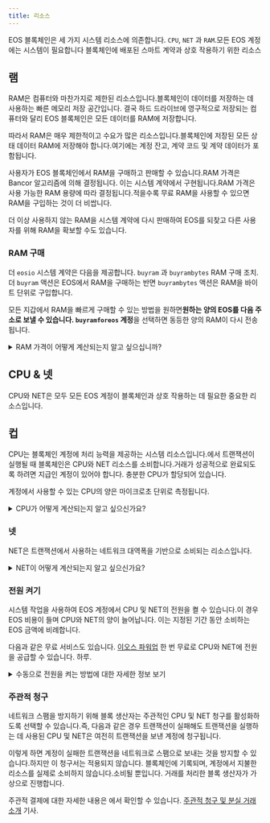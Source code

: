 ```yaml
---
title: 리소스
---
```


EOS 블록체인은 세 가지 시스템 리소스에 의존합니다. `CPU`, `NET` 과 `RAM`.모든 EOS 계정에는 시스템이 필요합니다 
블록체인에 배포된 스마트 계약과 상호 작용하기 위한 리소스

## 램

RAM은 컴퓨터와 마찬가지로 제한된 리소스입니다.블록체인이 데이터를 저장하는 데 사용하는 빠른 메모리 저장 공간입니다.
결국 하드 드라이브에 영구적으로 저장되는 컴퓨터와 달리 EOS 블록체인은 모든 데이터를 RAM에 저장합니다.

따라서 RAM은 매우 제한적이고 수요가 많은 리소스입니다.블록체인에 저장된 모든 상태 데이터
RAM에 저장해야 합니다.여기에는 계정 잔고, 계약 코드 및 계약 데이터가 포함됩니다.

사용자가 EOS 블록체인에서 RAM을 구매하고 판매할 수 있습니다.RAM 가격은 Bancor 알고리즘에 의해 결정됩니다.
이는 시스템 계약에서 구현됩니다.RAM 가격은 사용 가능한 RAM 용량에 따라 결정됩니다.적을수록
무료 RAM을 사용할 수 있으면 RAM을 구입하는 것이 더 비쌉니다.

더 이상 사용하지 않는 RAM을 시스템 계약에 다시 판매하여 EOS를 되찾고 다른 사용자를 위해 RAM을 확보할 수도 있습니다.


### RAM 구매

더 `eosio` 시스템 계약은 다음을 제공합니다. `buyram` 과 `buyrambytes` RAM 구매 조치.더 `buyram` 액션은 EOS에서 RAM을 구매하는 반면 `buyrambytes` 액션은 RAM을 바이트 단위로 구입합니다.

모든 지갑에서 RAM을 빠르게 구매할 수 있는 방법을 원하면**원하는 양의 EOS를 다음 주소로 보낼 수 있습니다. `buyramforeos` 계정**을 선택하면 동등한 양의 RAM이 다시 전송됩니다.

<details>
    <summary>RAM 가격이 어떻게 계산되는지 알고 싶으십니까?</summary>

스마트 콘트랙트가 데이터를 저장하는 데 필요한 RAM은 사용된 블록체인 상태에서 계산됩니다.

개발자로서 스마트 계약에 필요한 RAM의 양을 이해하려면 스마트 계약이 인스턴스화하고 사용하는 다중 인덱스 테이블의 기반이 되는 데이터 구조에 주의를 기울여야 합니다.단일 다중 인덱스 테이블의 기반이 되는 데이터 구조는 테이블의 행을 정의합니다.데이터 구조의 각 데이터 멤버는 테이블의 행 셀에 해당합니다.
하나의 다중 인덱스 행이 블록체인에 저장해야 하는 RAM의 양을 추정하려면 각 데이터 멤버의 유형 크기와 정의된 각 인덱스에 대한 메모리 오버헤드 (있는 경우) 를 더해야 합니다.다중 인덱스 테이블, 인덱스 및 데이터 유형에 대해 EOS 코드에 정의된 오버헤드는 아래에서 확인할 수 있습니다.

<br/>

* [멀티 인덱스 RAM 바이트 오버헤드](https://github.com/AntelopeIO/spring/blob/f6643e434e8dc304bba742422dd036a6fbc1f039/libraries/chain/include/eosio/chain/contract_table_objects.hpp#L240)
* [인덱스 RAM 바이트당 행당 오버헤드](https://github.com/AntelopeIO/spring/blob/a4c29608472dd195d36d732052784aadc3a779cb/libraries/chain/include/eosio/chain/config.hpp#L109)
* [고정 오버헤드 공유 벡터 RAM 바이트](https://github.com/AntelopeIO/spring/blob/a4c29608472dd195d36d732052784aadc3a779cb/libraries/chain/include/eosio/chain/config.hpp#L108)
* [계정당 오버헤드 RAM 바이트](https://github.com/AntelopeIO/spring/blob/a4c29608472dd195d36d732052784aadc3a779cb/libraries/chain/include/eosio/chain/config.hpp#L110)
* [세트 코드 RAM 바이트 멀티플라이어](https://github.com/AntelopeIO/spring/blob/a4c29608472dd195d36d732052784aadc3a779cb/libraries/chain/include/eosio/chain/config.hpp#L111)
* [RAM 사용량 업데이트 기능](https://github.com/AntelopeIO/spring/blob/9f0679bd0a42d6c24a966bb79de6d8c0591872a5/libraries/chain/apply_context.cpp#L725)

</details>


## CPU & 넷

CPU와 NET은 모두 모든 EOS 계정이 블록체인과 상호 작용하는 데 필요한 중요한 리소스입니다.

## 컵

CPU는 블록체인 계정에 처리 능력을 제공하는 시스템 리소스입니다.에서 트랜잭션이 실행될 때 
블록체인은 CPU와 NET 리소스를 소비합니다.거래가 성공적으로 완료되도록 하려면 지급인 계정이 있어야 합니다. 
충분한 CPU가 할당되어 있습니다. 

계정에서 사용할 수 있는 CPU의 양은 마이크로초 단위로 측정됩니다.


<details>
    <summary>CPU가 어떻게 계산되는지 알고 싶으신가요?</summary>

블록체인에 의해 실행되는 트랜잭션에는 하나 이상의 작업이 포함됩니다.각 트랜잭션은 일정 양의 CPU를 소비해야 합니다.
최소 및 최대 트랜잭션 CPU 사용량 값으로 사전 정의된 한도 내에서EOS 블록체인의 경우 이러한 제한
블록체인의 구성에서 설정됩니다.다음 명령을 실행하여 이러한 제한을 확인하고 문의하십시오.
그 `min_transaction_cpu_usage` 그리고 `max_transaction_cpu_usage` 마이크로초 단위로 표시됩니다.

<br/>

트랜잭션을 실행하는 계정의 경우 블록체인은 각 트랜잭션이 실행되기 전에 각 블록의 나머지 리소스를 계산하고 업데이트합니다.트랜잭션이 실행될 준비가 되면 블록체인은 지불자 계정에 트랜잭션 실행을 감당할 수 있는 충분한 CPU가 있는지 여부를 결정합니다.현재 블록을 적극적으로 구축하는 노드는 필요한 CPU를 계산하기 위해 트랜잭션 실행 시간을 측정합니다.계정에 충분한 CPU가 있으면 트랜잭션이 실행되고, 그렇지 않으면 트랜잭션이 거부됩니다.기술 세부 정보는 다음 링크를 참조하십시오.

* [CPU 구성 변수입니다.](https://github.com/AntelopeIO/spring/blob/a4c29608472dd195d36d732052784aadc3a779cb/libraries/chain/include/eosio/chain/config.hpp#L66)
* [트랜잭션 초기화](https://github.com/AntelopeIO/spring/blob/e55669c42dfe4ac112e3072186f3a449936c0c61/libraries/chain/controller.cpp#L1559)
* [트랜잭션 CPU 빌링](https://github.com/AntelopeIO/spring/blob/e55669c42dfe4ac112e3072186f3a449936c0c61/libraries/chain/controller.cpp#L1577)
* [트랜잭션의 CPU 사용량 확인](https://github.com/AntelopeIO/spring/blob/a4c29608472dd195d36d732052784aadc3a779cb/libraries/chain/transaction_context.cpp#L381)

</details>

### 넷

NET은 트랜잭션에서 사용하는 네트워크 대역폭을 기반으로 소비되는 리소스입니다.

<details>
    <summary>NET이 어떻게 계산되는지 알고 싶으신가요?</summary>

각 트랜잭션은 사전 정의된 최대 트랜잭션 NET 사용량을 초과할 수 없는 양의 NET을 소비해야 합니다.EOS 블록체인의 경우 이 한도는 블록체인 구성에 설정됩니다.다음 명령을 실행하여 이 제한을 확인하고 다음을 참조하십시오. `max_transaction_net_usage` 바이트로 표현됩니다.

<br/>

트랜잭션을 실행하는 계정의 경우 블록체인은 각 트랜잭션이 실행되기 전에 각 블록의 남은 리소스를 계산하고 업데이트합니다.트랜잭션이 실행될 준비가 되면 블록체인은 지불자 계정에 트랜잭션 실행을 커버할 수 있는 충분한 NET이 있는지 여부를 결정합니다.필요한 NET은 블록체인에 저장될 때 패킹된 트랜잭션의 크기인 트랜잭션 크기를 기준으로 계산됩니다.계정에 충분한 NET 리소스가 있는 경우 트랜잭션을 실행할 수 있으며, 그렇지 않으면 트랜잭션이 거부됩니다.기술 세부 정보는 다음 출처를 참조하십시오.

<br/>

* [NET 구성 변수는 다음과 같습니다.](https://github.com/AntelopeIO/spring/blob/a4c29608472dd195d36d732052784aadc3a779cb/libraries/chain/include/eosio/chain/config.hpp#L57)
* [트랜잭션 초기화](https://github.com/AntelopeIO/spring/blob/e55669c42dfe4ac112e3072186f3a449936c0c61/libraries/chain/controller.cpp#L1559)
* [트랜젝션 넷 빌링](https://github.com/AntelopeIO/spring/blob/e55669c42dfe4ac112e3072186f3a449936c0c61/libraries/chain/controller.cpp#L1577)
* [트랜잭션의 NET 사용량 확인](https://github.com/AntelopeIO/spring/blob/a4c29608472dd195d36d732052784aadc3a779cb/libraries/chain/transaction_context.cpp#L376)

</details>



### 전원 켜기

시스템 작업을 사용하여 EOS 계정에서 CPU 및 NET의 전원을 켤 수 있습니다.이 경우 EOS 비용이 들며 CPU와 NET의 양이 늘어납니다.
이는 지정된 기간 동안 소비하는 EOS 금액에 비례합니다.

다음과 같은 무료 서비스도 있습니다. [이오스 파워업](https://eospowerup.io) 한 번 무료로 CPU와 NET에 전원을 공급할 수 있습니다. 
하루.

<details>
    <summary>수동으로 전원을 켜는 방법에 대한 자세한 정보 보기</summary>

계정 전원을 켜는 것은 PowerUp 리소스 모델에서 CPU 및 NET 리소스를 임대하는 기술입니다.스마트 계약은 블록체인에 이 모델을 구현하고 이러한 리소스를 사용자가 선택한 계정에 할당합니다.계정 전원을 켜는 작업은 다음과 같습니다. `powerup`.매개 변수로 사용됩니다.

<br/>

* 더 `payer` 수수료는 유효한 EOS 계정이어야 합니다.
* 더 `receiver` 리소스 중 유효한 EOS 계정이어야 합니다.
* 더 `days` 항상 일치해야 하는 `state.powerup_days` 에 지정되어 있습니다 [파워업 구성 설정](https://github.com/eosnetworkfoundation/eos-system-contracts/blob/7cec470b17bd53b8c78465d4cbd889dbaf1baffb/contracts/eosio.system/include/eosio.system/eosio.system.hpp#L588).
* 더 `net_frac`, 그리고 `cpu_frac` 필요한 리소스의 비율입니다.백분율을 계산하는 가장 쉬운 방법은 10^15 (100%) 에 원하는 백분율을 곱하는 것입니다.예를 들어 10^15* 0.01 = 10^13을 예로 들 수 있습니다.
* 더 `max_payment`, 는 EOS로 표시되어야 하며 최대 금액은 `payer` 기꺼이 지불할 의향이 있습니다.

<br/>

```sh
cleos push action eosio powerup '[user, user, 1, 10000000000000, 10000000000000, "1000.0000 EOS"]' -p user
```

<br/>

받은 NET 및 CPU 무게와 수수료 금액을 보려면 다음을 확인하십시오. `eosio.reserv::powupresult` 액션에 의해 반환되며, 이는 아래와 비슷해야 합니다.

<br/>

```console
executed transaction: 82b7124601612b371b812e3bf65cf63bb44616802d3cd33a2c0422b58399f54f  144 bytes  521 us
#         eosio <= eosio::powerup               {"payer":"user","receiver":"user","days":1,"net_frac":"10000000000000","cpu_frac":"10000000000000","...
#   eosio.token <= eosio.token::transfer        {"from":"user","to":"eosio.rex","quantity":"999.9901 EOS","memo":"transfer from user to eosio.rex"}
#  eosio.reserv <= eosio.reserv::powupresult    {"fee":"999.9901 EOS","powup_net_weight":"16354","powup_cpu_weight":"65416"}
#          user <= eosio.token::transfer        {"from":"user","to":"eosio.rex","quantity":"999.9901 EOS","memo":"transfer from user to eosio.rex"}
#     eosio.rex <= eosio.token::transfer        {"from":"user","to":"eosio.rex","quantity":"999.9901 EOS","memo":"transfer from user to eosio.rex"}
```

<br/>

EOS 블록체인의 PowerUp 리소스 모델은 다음과 같이 초기화됩니다. `"powerup_days": 1,`.이 설정을 사용하면 최대 24시간 동안 CPU와 NET을 대여할 수 있습니다.24시간 간격 내에 리소스를 사용하지 않으면 대여한 CPU와 NET이 만료됩니다.

<br/>

#### 만료된 주문 처리

만기된 대출 자원은 시스템에 의해 자동으로 회수되지 않습니다.만료된 대출은 처리해야 하는 대기열에 남아 있습니다.

<br/>

에 대한 모든 통화 `powerup` 작업은 이 대기열도 처리합니다 (한 번에 두 개의 만료된 대출로 제한됨).따라서 만료된 대출은 자동으로 적시에 처리됩니다.경우에 따라 대기열에 있는 만료된 대출을 수동으로 처리하여 리소스를 시스템에 다시 전달하여 가격을 낮춰야 할 수도 있습니다.따라서 어떤 계좌라도 전화를 걸면 만기된 대출을 임의수까지 처리할 수 있습니다. `powerupexec` 동작.

<br/>

주문 테이블을 보려면 `powup.order` 다음 명령을 실행합니다.

<br/>

```sh
cleos get table eosio 0 powup.order
```

<br/>

```json
{
  "rows": [{
      "version": 0,
      "id": 0,
      "owner": "user",
      "net_weight": 16354,
      "cpu_weight": 65416,
      "expires": "2020-11-18T13:04:33"
    }
  ],
  "more": false,
  "next_key": ""
}
```

<br/>

예시 `powerupexec` 전화:

<br/>

```sh
cleos push action eosio powerupexec '[user, 2]' -p user
```

<br/>

```console
executed transaction: 93ab4ac900a7902e4e59e5e925e8b54622715328965150db10774aa09855dc98  104 bytes  363 us
#         eosio <= eosio::powerupexec           {"user":"user","max":2}
warning: transaction executed locally, but may not be confirmed by the network yet         ]
```

</details>


### 주관적 청구

네트워크 스팸을 방지하기 위해 블록 생산자는 주관적인 CPU 및 NET 청구를 활성화하도록 선택할 수 있습니다.즉, 다음과 같은 경우
트랜잭션이 실패해도 트랜잭션을 실행하는 데 사용된 CPU 및 NET은 여전히 트랜잭션을 보낸 계정에 청구됩니다.

이렇게 하면 계정이 실패한 트랜잭션을 네트워크로 스팸으로 보내는 것을 방지할 수 있습니다.하지만 이 청구서는 적용되지 않습니다. 
블록체인에 기록되며, 계정에서 지불한 리소스를 실제로 소비하지 않습니다.소비될 뿐입니다.
거래를 처리한 블록 생산자가 가상으로 진행합니다.

주관적 결제에 대한 자세한 내용은 에서 확인할 수 있습니다. [주관적 청구 및 분실 거래 소개](https://eosnetwork.com/blog/api-plus-an-introduction-to-subjective-billing-and-lost-transactions/) 기사.



